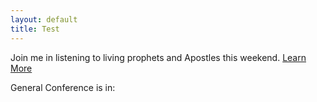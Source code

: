 ```yaml
---
layout: default
title: Test
---
```


<p>Join me in listening to living prophets and Apostles this weekend.  <a href="https://newsroom.churchofjesuschrist.org/event/april-2023-general-conference?lang=eng" target="_blank">Learn More</a></p>
General Conference is in:
<div id="countdown"></div>

<script>

// Set the date to countdown to conference (Saturday morning session)

var countDownDate = new Date("Apr 1, 2023 10:00:00").getTime();

// Update the countdown every hour (3600000 at the bottom is one hour)

var countdownInterval = setInterval(function() {

  // Get today's date and time

  var now = new Date().getTime();

  // Calculate the time remaining

  var timeRemaining = countDownDate - now;

  // Calculate days, hours, minutes and seconds remaining

  var days = Math.floor(timeRemaining / (1000 * 60 * 60 * 24));

  var hours = Math.floor((timeRemaining % (1000 * 60 * 60 * 24)) / (1000 * 60 * 60));

  var minutes = Math.floor((timeRemaining % (1000 * 60 * 60)) / (1000 * 60));

  var seconds = Math.floor((timeRemaining % (1000 * 60)) / 1000);

  // Display the countdown

  document.getElementById("countdown").innerHTML = days + " days";

  // If the countdown is finished, display a message

  if (timeRemaining < 0) {

    clearInterval(countdownInterval);

    document.getElementById("countdown").innerHTML = "EXPIRED";

  }

}, 3600000);

</script>
